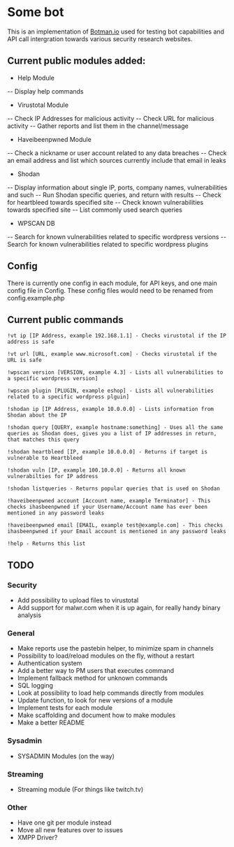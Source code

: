 # Some bot

This is an implementation of [Botman.io](https://botman.io/) used for testing bot capabilities and API call intergration towards various security research websites.

## Current public modules added:

* Help Module

-- Display help commands

* Virustotal Module

-- Check IP Addresses for malicious activity
-- Check URL for malicious activity
-- Gather reports and list them in the channel/message

* Haveibeenpwned Module

-- Check a nickname or user account related to any data breaches
-- Check an email address and list which sources currently include that email in leaks

* Shodan

-- Display information about single IP, ports, company names, vulnerabilities and such
-- Run Shodan specific queries, and return with results
-- Check for heartbleed towards specified site
-- Check known vulnerabilities towards specified site
-- List commonly used search queries

* WPSCAN DB

-- Search for known vulnerabilities related to specific wordpress versions
-- Search for known vulnerabilities related to specific wordpress plugins

## Config

There is currently one config in each module, for API keys, and one main config file in Config.
These config files would need to be renamed from config.example.php

## Current public commands

```!vt ip [IP Address, example 192.168.1.1] - Checks virustotal if the IP address is safe```

```!vt url [URL, example www.microsoft.com] - Checks virustotal if the URL is safe```

```!wpscan version [VERSION, example 4.3] - Lists all vulnerabilities to a specific wordpress version]```

```!wpscan plugin [PLUGIN, example eshop] - Lists all vulnerabilities related to a specific wordpress plguin]```

```!shodan ip [IP Address, example 10.0.0.0] - Lists information from Shodan about the IP```

```!shodan query [QUERY, example hostname:something] - Uses all the same queries as Shodan does, gives you a list of IP addresses in return, that matches this query```

```!shodan heartbleed [IP, example 10.0.0.0] - Returns if target is vulnerable to Heartbleed```

```!shodan vuln [IP, example 100.10.0.0] - Returns all known vulnerabilties for IP address```

```!shodan listqueries - Returns popular queries that is used on Shodan```

```!haveibeenpwned account [Account name, example Terminator] - This checks ihasbeenpwned if your Username/Account name has ever been mentioned in any password leaks```

```!haveibeenpwned email [EMAIL, example test@example.com] - This checks ihasbeenpwned if your Email account is mentioned in any password leaks```

```!help - Returns this list```

## TODO

### Security

* Add possibility to upload files to virustotal
* Add support for malwr.com when it is up again, for really handy binary analysis

### General

* Make reports use the pastebin helper, to minimize spam in channels
* Possibility to load/reload modules on the fly, without a restart
* Authentication system
* Add a better way to PM users that executes command
* Implement fallback method for unknown commands
* SQL logging
* Look at possibility to load help commands directly from modules
* Update function, to look for new versions of a module
* Implement tests for each module
* Make scaffolding and document how to make modules
* Make a better README

### Sysadmin

* SYSADMIN Modules (on the way)

### Streaming

* Streaming module (For things like twitch.tv)

### Other

* Have one git per module instead
* Move all new features over to issues
* XMPP Driver?
